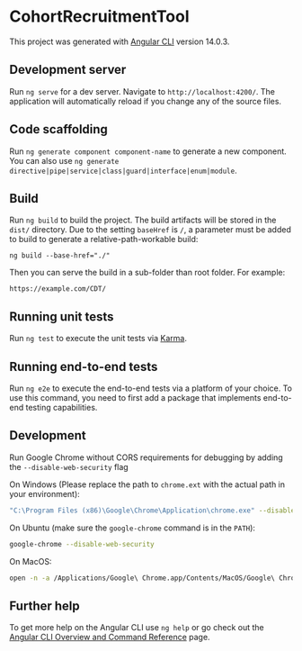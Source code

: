 # CohortRecruitmentTool

This project was generated with [Angular CLI](https://github.com/angular/angular-cli) version 14.0.3.

## Development server

Run `ng serve` for a dev server. Navigate to `http://localhost:4200/`. The application will automatically reload if you change any of the source files.

## Code scaffolding

Run `ng generate component component-name` to generate a new component. You can also use `ng generate directive|pipe|service|class|guard|interface|enum|module`.

## Build

Run `ng build` to build the project. The build artifacts will be stored in the `dist/` directory. Due to the setting `baseHref` is `/`, a parameter must be added to build to generate a relative-path-workable build:

```
ng build --base-href="./"
```

Then you can serve the build in a sub-folder than root folder. For example:

```
https://example.com/CDT/
```

## Running unit tests

Run `ng test` to execute the unit tests via [Karma](https://karma-runner.github.io).

## Running end-to-end tests

Run `ng e2e` to execute the end-to-end tests via a platform of your choice. To use this command, you need to first add a package that implements end-to-end testing capabilities.

## Development 

Run Google Chrome without CORS requirements for debugging by adding the `--disable-web-security` flag

On Windows (Please replace the path to `chrome.ext` with the actual path in your environment):

```bash
"C:\Program Files (x86)\Google\Chrome\Application\chrome.exe" --disable-web-security --disable-gpu --user-data-dir=~/chromeTemp
```

On Ubuntu (make sure the `google-chrome` command is in the `PATH`):

```bash
google-chrome --disable-web-security
```

On MacOS:

```bash
open -n -a /Applications/Google\ Chrome.app/Contents/MacOS/Google\ Chrome --args --user-data-dir="/tmp/chrome_dev_test" --disable-web-security
```

## Further help

To get more help on the Angular CLI use `ng help` or go check out the [Angular CLI Overview and Command Reference](https://angular.io/cli) page.
